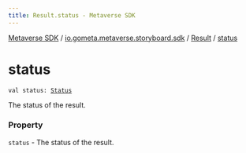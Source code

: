 ```yaml
---
title: Result.status - Metaverse SDK
---
```


[Metaverse SDK](../../index.html) / [io.gometa.metaverse.storyboard.sdk](../index.html) / [Result](index.html) / [status](./status.html)

# status

`val status: `[`Status`](-status/index.html)

The status of the result.

### Property

`status` - The status of the result.
